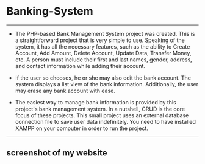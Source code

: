 # Banking-System

------------------------

- The PHP-based Bank Management System project was created. This is a straightforward project that is very simple to use. Speaking of the system, it has all the necessary features, such as the ability to Create Account, Add Amount, Delete Account, Update Data, Transfer Money, etc. A person must include their first and last names, gender, address, and contact information while adding their account. 

- If the user so chooses, he or she may also edit the bank account. The system displays a list view of the bank information. Additionally, the user may erase any bank account with ease.

- The easiest way to manage bank information is provided by this project's bank management system. In a nutshell, CRUD is the core focus of these projects. This small project uses an external database connection file to save user data indefinitely. You need to have installed XAMPP on your computer in order to run the project.

----------------------

## screenshot of my website
